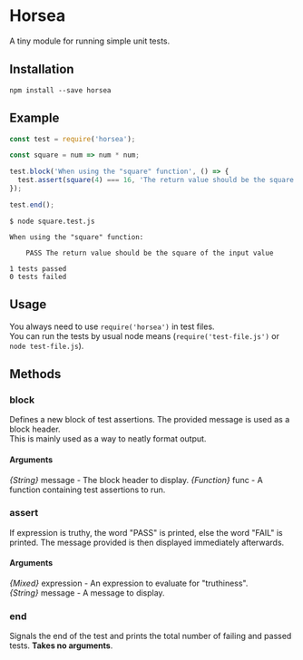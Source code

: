 # Horsea

A tiny module for running simple unit tests.

## Installation

```
npm install --save horsea
```

## Example

``` js
const test = require('horsea');

const square = num => num * num;

test.block('When using the "square" function', () => {
  test.assert(square(4) === 16, 'The return value should be the square of the input value');
});

test.end();
```

```
$ node square.test.js 

When using the "square" function:

    PASS The return value should be the square of the input value

1 tests passed
0 tests failed
```

## Usage

You always need to use `require('horsea')` in test files.  
You can run the tests by usual node means (`require('test-file.js')` or `node test-file.js`).

## Methods

### block

Defines a new block of test assertions. The provided message is used as a block header.  
This is mainly used as a way to neatly format output.

#### Arguments

*{String}* message - The block header to display.
*{Function}* func - A function containing test assertions to run.

### assert
If expression is truthy, the word "PASS" is printed, else the word "FAIL" is 
printed. The message provided is then displayed immediately afterwards.

#### Arguments
*{Mixed}* expression - An expression to evaluate for "truthiness".  
*{String}* message - A message to display.

### end
Signals the end of the test and prints the total number of failing and passed 
tests. **Takes no arguments**.

